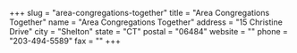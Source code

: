 +++
slug = "area-congregations-together"
title = "Area Congregations Together"
name = "Area Congregations Together"
address = "15 Christine Drive"
city = "Shelton"
state = "CT"
postal = "06484"
website = ""
phone = "203-494-5589"
fax = ""
+++
